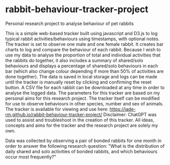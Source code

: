 # rabbit-behaviour-tracker-project
Personal research project to analyse behaviour of pet rabbits

This is a simple web-based tracker built using javascript and D3.js to log typical rabbit activities/behaviours using timestamps, with optional notes. The tracker is set to observe one male and one female rabbit. It creates bar charts to log and compare the behaviour of each rabbit. Because I wish to use my data to analyse the proportion of total and individual activities that the rabbits do together, it also includes a summary of shared/solo behaviours and displays a percentage of shared/solo behaviours in each bar (which also change colour depending if more than 50% of activities are done together). The data is saved in local storage and logs can be made until the tracker is manually reset by clicking and confirming the reset button. A CSV file for each rabbit can be downloaded at any time in order to analyse the logged data. 
The parameters for this tracker are based on my personal aims for this research project. The tracker itself can be modified for use to observe behaviours in other species, number and sex of animals.
The tracker is available for viewing and use here: https://jade-rm.github.io/rabbit-behaviour-tracker-project/
Disclaimer: ChatGPT was used to assist and troubleshoot in the creation of this tracker. All ideas, concepts and aims for the tracker and the research project are solely my own.

Data was collected by observing a pair of bonded rabbits for one month in order to answer the following research question:
"What is the distribution of daily shared and solo activities of bonded rabbits, and which behaviours occur most frequently?"
